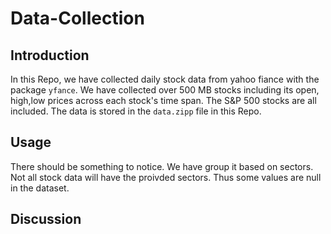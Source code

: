# Data-Collection
## Introduction
In this Repo, we have collected daily stock data from yahoo fiance with the package `yfance`. We have collected over 500 MB stocks including its open, high,low prices across each stock's time span. The S&P 500 stocks are all included. The data is stored in the `data.zipp` file in this Repo.

## Usage
There should be something to notice. We have group it based on sectors. Not all stock data will have the proivded sectors. Thus some values are null in the dataset.

## Discussion
